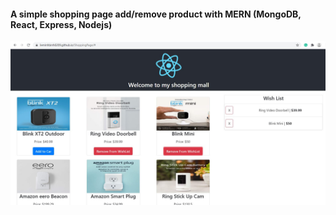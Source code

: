 #### A simple shopping page add/remove product with  MERN (MongoDB, React, Express, Nodejs)

![screenshot](asset/Screenshot.JPG "Description goes here")
